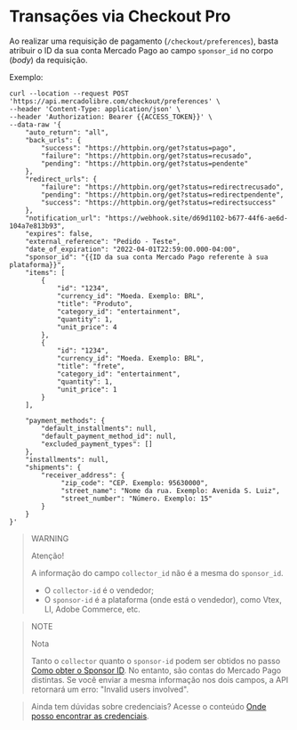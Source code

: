 # Transações via Checkout Pro

Ao realizar uma requisição de pagamento (`/checkout/preferences`), basta atribuir o ID da sua conta Mercado Pago ao campo `sponsor_id` no corpo (_body_) da requisição.

Exemplo:

```curl
curl --location --request POST 'https://api.mercadolibre.com/checkout/preferences' \
--header 'Content-Type: application/json' \
--header 'Authorization: Bearer {{ACCESS_TOKEN}}' \
--data-raw '{
    "auto_return": "all",
    "back_urls": {
        "success": "https://httpbin.org/get?status=pago",
        "failure": "https://httpbin.org/get?status=recusado",
        "pending": "https://httpbin.org/get?status=pendente"
    },
    "redirect_urls": {
        "failure": "https://httpbin.org/get?status=redirectrecusado",
        "pending": "https://httpbin.org/get?status=redirectpendente",
        "success": "https://httpbin.org/get?status=redirectsuccess"
    },
    "notification_url": "https://webhook.site/d69d1102-b677-44f6-ae6d-104a7e813b93",
    "expires": false,
    "external_reference": "Pedido - Teste",
    "date_of_expiration": "2022-04-01T22:59:00.000-04:00",
    "sponsor_id": "{{ID da sua conta Mercado Pago referente à sua plataforma}}",
    "items": [
        {
            "id": "1234",
            "currency_id": "Moeda. Exemplo: BRL",
            "title": "Produto",
            "category_id": "entertainment",
            "quantity": 1,
            "unit_price": 4
        },
        {
            "id": "1234",
            "currency_id": "Moeda. Exemplo: BRL",
            "title": "frete",
            "category_id": "entertainment",
            "quantity": 1,
            "unit_price": 1
        }
    ],
  
    "payment_methods": {
        "default_installments": null,
        "default_payment_method_id": null,
        "excluded_payment_types": []
    },
    "installments": null,
    "shipments": {
        "receiver_address": {
	         "zip_code": "CEP. Exemplo: 95630000",
	         "street_name": "Nome da rua. Exemplo: Avenida S. Luiz",
	         "street_number": "Número. Exemplo: 15"
        }
    }
}'
```

> WARNING
>
> Atenção!
>
> A informação do campo `collector_id` não é a mesma do `sponsor_id`.
> * O `collector-id` é o vendedor;
> * O `sponsor-id` é a plataforma (onde está o vendedor), como Vtex, LI, Adobe Commerce, etc.

> NOTE
>
> Nota
>
> Tanto o `collector` quanto o `sponsor-id` podem ser obtidos no passo [Como obter o Sponsor ID](/developers/pt/guides/integration-guide-for-partners/how-to-get-sponsor-id). No entanto, são contas do Mercado Pago distintas.
Se você enviar a mesma informação nos dois campos, a API retornará um erro: "Invalid users involved".

> Ainda tem dúvidas sobre credenciais? Acesse o conteúdo [Onde posso encontrar as credenciais](/developers/pt/support/20214).